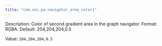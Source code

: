 ```yaml
---
title: "com.snc.pa.navigator_area_color1"
---
```


Description: Color of second gradient area in the graph navigator. Format: RGBA. Default: 204,204,204,0.5

Value: `204,204,204,0.5`